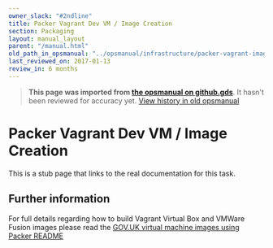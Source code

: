```yaml
---
owner_slack: "#2ndline"
title: Packer Vagrant Dev VM / Image Creation
section: Packaging
layout: manual_layout
parent: "/manual.html"
old_path_in_opsmanual: "../opsmanual/infrastructure/packer-vagrant-image-creation.md"
last_reviewed_on: 2017-01-13
review_in: 6 months
---
```




> **This page was imported from [the opsmanual on github.gds](https://github.gds/gds/opsmanual)**.
It hasn't been reviewed for accuracy yet.
[View history in old opsmanual](https://github.gds/gds/opsmanual/tree/master/infrastructure/packer-vagrant-image-creation.md)


# Packer Vagrant Dev VM / Image Creation

This is a stub page that links to the real documentation for this task.

## Further information

For full details regarding how to build Vagrant Virtual Box and VMWare Fusion images please read the [GOV.UK virtual machine images using Packer README](https://github.gds/gds/govuk-provisioning/blob/master/packer/README.md)
